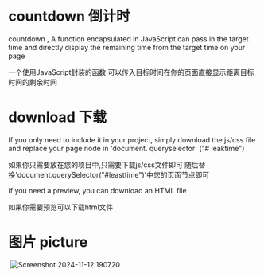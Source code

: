 # countdown 倒计时
countdown , A function encapsulated in JavaScript can pass in the target time and directly display the remaining time from the target time on your page

一个使用JavaScript封装的函数 可以传入目标时间在你的页面直接显示距离目标时间的剩余时间 

# download 下载

If you only need to include it in your project, simply download the js/css file and replace your page node in 'document. queryselector' ("# leaktime")

如果你只需要放在您的项目中,只需要下载js/css文件即可 随后替换'document.querySelector("#leasttime")'中您的页面节点即可

If you need a preview, you can download an HTML file

如果你需要预览可以下载html文件

# 图片 picture



﻿ 
﻿![Screenshot 2024-11-12 190720](https://github.com/user-attachments/assets/93883e2f-951b-43e6-b684-58af328b02c5)

